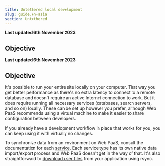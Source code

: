 ```yaml
---
title: Untethered local development
slug: guide.en-asia
section: Untethered
---
```


**Last updated 6th November 2023**



## Objective  

**Last updated 6th November 2023**



## Objective  

It's possible to run your entire site locally on your computer.
That way you get better performance as there's no extra latency to connect to a remote database and doesn't require an active Internet connection to work.
But it does require running all necessary services (databases, search servers, and so on) locally.
These can be set up however you prefer, although Web PaaS recommends using a virtual machine to make it easier to share configuration between developers.

If you already have a development workflow in place that works for you, you can keep using it with virtually no changes.

To synchronize data from an environment on Web PaaS, consult the documentation for each [service](../../add-services/_index.md).
Each service type has its own native data import/export process and Web PaaS doesn't get in the way of that.
It's also straightforward to [download user files](../../learn-tutorials/exporting) from your application using rsync.
